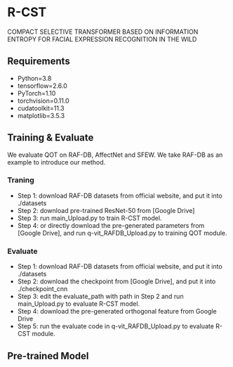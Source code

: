 
# R-CST
COMPACT SELECTIVE TRANSFORMER BASED ON INFORMATION ENTROPY FOR FACIAL EXPRESSION RECOGNITION IN THE WILD
## Requirements
- Python=3.8
- tensorflow=2.6.0
- PyTorch=1.10
- torchvision=0.11.0
- cudatoolkit=11.3
- matplotlib=3.5.3

## Training & Evaluate
We evaluate QOT on RAF-DB, AffectNet and SFEW. We take RAF-DB as an example to introduce our method.
### Traning
- Step 1: download RAF-DB datasets from official website, and put it into ./datasets
- Step 2: download pre-trained ResNet-50 from [Google Drive]
- Step 3: run main_Upload.py to train R-CST model.
- Step 4: or directly download the pre-generated parameters from [Google Drive], and run q-vit_RAFDB_Upload.py to training QOT module.
### Evaluate
- Step 1: download RAF-DB datasets from official website, and put it into ./datasets
- Step 2: download the checkpoint from [Google Drive], and put it into ./checkpoint_cnn
- Step 3: edit the evaluate_path with path in Step 2 and run main_Upload.py to evaluate R-CST model.
- Step 4: download the pre-generated orthogonal feature from Google Drive
- Step 5: run the evaluate code in q-vit_RAFDB_Upload.py to evaluate R-CST module.

## Pre-trained Model


